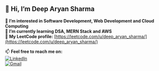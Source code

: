 ## 👋 Hi, I’m Deep Aryan Sharma

👀 **I’m interested in Software Development, Web Development and Cloud Computing**  
🌱 **I’m currently learning DSA, MERN Stack and AWS**  
🔭 **My LeetCode profile:** [https://leetcode.com/u/deep_aryan_sharma/](https://leetcode.com/u/deep_aryan_sharma/)

📫 **Feel free to reach me on:**  
[![LinkedIn](https://img.shields.io/badge/LinkedIn-Deep%20Aryan%20Sharma-blue?style=flat&logo=linkedin)](https://www.linkedin.com/in/deep-aryan-sharma/)  
[![Gmail](https://img.shields.io/badge/Gmail-aryan153sharma@gmail.com-red?style=flat&logo=gmail)](mailto:aryan153sharma@gmail.com)

